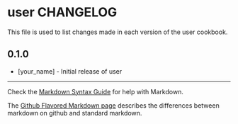 user CHANGELOG
==============

This file is used to list changes made in each version of the user cookbook.

0.1.0
-----
- [your_name] - Initial release of user

- - -
Check the [Markdown Syntax Guide](http://daringfireball.net/projects/markdown/syntax) for help with Markdown.

The [Github Flavored Markdown page](http://github.github.com/github-flavored-markdown/) describes the differences between markdown on github and standard markdown.
